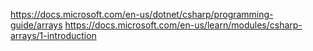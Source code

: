https://docs.microsoft.com/en-us/dotnet/csharp/programming-guide/arrays
https://docs.microsoft.com/en-us/learn/modules/csharp-arrays/1-introduction